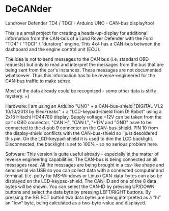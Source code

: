 # DeCANder
Landrover Defender TD4 / TDCI - Arduino UNO - CAN-bus display/tool

This is a small project for creating a heads-up-display for additional information from the CAN-bus of a Land Rover Defender with the Ford "TD4" / "TDCI" / "duratorq" engine. This 4x4 has a CAN-bus between the dashboard and the engine control unit (ECU).

The idea is not to send messages to the CAN bus (i.e. standard OBD requests) but only to read and interpret the messages from the bus that are being sent from the car's instances. These messages are not documented whatsoever. Thus this information has to be reverse-engineered for the CAN-bus traffic to make sense.

Most of the data already could be recognized - some other data is still a mystery. =)

Hardware:
I am using an Arduino "UNO" + a CAN-bus-shield "DIGITAL V1.2 10/10/2013 by ElecFreaks" + a "LCD-keypad-shield from D! Robot" using a 2x16 Hitachi HD44780 display. Supply voltage +12V can be taken from the car's OBD connector. "CAN H", "CAN L", "+12V and "GND" have to be connected to the d-sub 9 connector on the CAN-bus-shield. PIN 10 from the display-shield conflicts with the CAN-bus-shield so i just desoldered this pin. On the LCD-keypad-shield it is used to dim the LCD backlight. Disconnected, the backlight is set to 100% - so no serious problem here.

Software:
This version is quite useful already - especially in the matter of reverse engineering capabilities. The CAN-bus is being connected an all messages read. All the messages are being brought in a csv-like shape and send serial via USB so you can collect data with a connected computer and terminal. (i.e. putty for MS-Windows or Linux) CAN-data-bytes can also be displayed on the LCD-keypad-shield. The CAN-ID and one of the 8 data bytes will be shown. You can select the CAN-ID by pressing UP/DOWN buttons and select the data byte by pressing LEFT/RIGHT buttons. By pressing the SELECT button two data bytes are being interpreted as a "hi" an "low" byte, being calculated as a two-byte-value and displayed.

